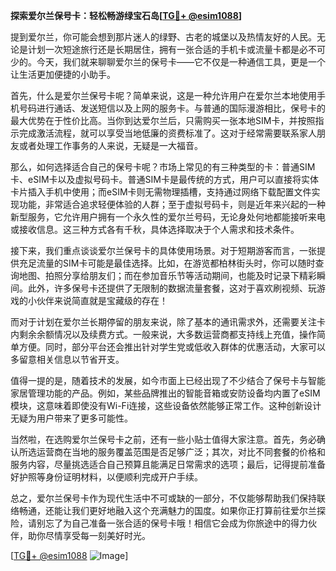 **探索爱尔兰保号卡：轻松畅游绿宝石岛[[TG💪+ @esim1088](https://t.me/s/esim1088)]**

提到爱尔兰，你可能会想到那片迷人的绿野、古老的城堡以及热情友好的人民。无论是计划一次短途旅行还是长期居住，拥有一张合适的手机卡或流量卡都是必不可少的。今天，我们就来聊聊爱尔兰的保号卡——它不仅是一种通信工具，更是一个让生活更加便捷的小助手。

首先，什么是爱尔兰保号卡呢？简单来说，这是一种允许用户在爱尔兰本地使用手机号码进行通话、发送短信以及上网的服务卡。与普通的国际漫游相比，保号卡的最大优势在于性价比高。当你到达爱尔兰后，只需购买一张本地SIM卡，并按照指示完成激活流程，就可以享受当地低廉的资费标准了。这对于经常需要联系家人朋友或者处理工作事务的人来说，无疑是一大福音。

那么，如何选择适合自己的保号卡呢？市场上常见的有三种类型的卡：普通SIM卡、eSIM卡以及虚拟号码卡。普通SIM卡是最传统的方式，用户可以直接将实体卡片插入手机中使用；而eSIM卡则无需物理插槽，支持通过网络下载配置文件实现功能，非常适合追求轻便体验的人群；至于虚拟号码卡，则是近年来兴起的一种新型服务，它允许用户拥有一个永久性的爱尔兰号码，无论身处何地都能接听来电或接收信息。这三种方式各有千秋，具体选择取决于个人需求和技术条件。

接下来，我们重点谈谈爱尔兰保号卡的具体使用场景。对于短期游客而言，一张提供充足流量的SIM卡可能是最佳选择。比如，在游览都柏林街头时，你可以随时查询地图、拍照分享给朋友们；而在参加音乐节等活动期间，也能及时记录下精彩瞬间。此外，许多保号卡还提供了无限制的数据流量套餐，这对于喜欢刷视频、玩游戏的小伙伴来说简直就是宝藏级的存在！

而对于计划在爱尔兰长期停留的朋友来说，除了基本的通讯需求外，还需要关注卡内剩余余额情况以及续费方式。一般来说，大多数运营商都支持线上充值，操作简单方便。同时，部分平台还会推出针对学生党或低收入群体的优惠活动，大家可以多留意相关信息以节省开支。

值得一提的是，随着技术的发展，如今市面上已经出现了不少结合了保号卡与智能家居管理功能的产品。例如，某些品牌推出的智能音箱或安防设备均内置了eSIM模块，这意味着即使没有Wi-Fi连接，这些设备依然能够正常工作。这种创新设计无疑为用户带来了更多可能性。

当然啦，在选购爱尔兰保号卡之前，还有一些小贴士值得大家注意。首先，务必确认所选运营商在当地的服务覆盖范围是否足够广泛；其次，对比不同套餐的价格和服务内容，尽量挑选适合自己预算且能满足日常需求的选项；最后，记得提前准备好护照等身份证明材料，以便顺利完成开户手续。

总之，爱尔兰保号卡作为现代生活中不可或缺的一部分，不仅能够帮助我们保持联络畅通，还能让我们更好地融入这个充满魅力的国度。如果你正打算前往爱尔兰探险，请别忘了为自己准备一张合适的保号卡哦！相信它会成为你旅途中的得力伙伴，助你尽情享受每一刻美好时光。

[[TG💪+ @esim1088](https://t.me/s/esim1088) ![Image](https://i.postimg.cc/4NQfJmqS/Snipaste-2025-05-13-00-14-12.png)]